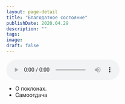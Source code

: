 ```yaml
---
layout: page-detail
title: "Благодатное состояние"
publishDate: 2020.04.29
description: ""
tags:
image:
draft: false
---
```


<audio title="2020.04.29 - Благодатное состояние.mp3" src="/upload/iblock/f56/f56f1196aeeb510eaeaea43bf2b1a763.mp3" controls=""></audio>

* О поклонах.
* Самоотдача

  
